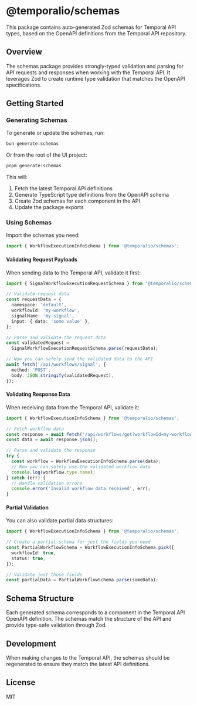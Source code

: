 # @temporalio/schemas

This package contains auto-generated Zod schemas for Temporal API types, based on the OpenAPI definitions from the Temporal API repository.

## Overview

The schemas package provides strongly-typed validation and parsing for API requests and responses when working with the Temporal API. It leverages Zod to create runtime type validation that matches the OpenAPI specifications.

## Getting Started

### Generating Schemas

To generate or update the schemas, run:

```bash
bun generate:schemas
```

Or from the root of the UI project:

```bash
pnpm generate:schemas
```

This will:
1. Fetch the latest Temporal API definitions
2. Generate TypeScript type definitions from the OpenAPI schema
3. Create Zod schemas for each component in the API
4. Update the package exports

### Using Schemas

Import the schemas you need:

```typescript
import { WorkflowExecutionInfoSchema } from '@temporalio/schemas';
```

#### Validating Request Payloads

When sending data to the Temporal API, validate it first:

```typescript
import { SignalWorkflowExecutionRequestSchema } from '@temporalio/schemas';

// Validate request data
const requestData = {
  namespace: 'default',
  workflowId: 'my-workflow',
  signalName: 'my-signal',
  input: { data: 'some value' },
};

// Parse and validate the request data
const validatedRequest =
  SignalWorkflowExecutionRequestSchema.parse(requestData);

// Now you can safely send the validated data to the API
await fetch('/api/workflows/signal', {
  method: 'POST',
  body: JSON.stringify(validatedRequest),
});
```

#### Validating Response Data

When receiving data from the Temporal API, validate it:

```typescript
import { WorkflowExecutionInfoSchema } from '@temporalio/schemas';

// Fetch workflow data
const response = await fetch('/api/workflows/get?workflowId=my-workflow');
const data = await response.json();

// Parse and validate the response
try {
  const workflow = WorkflowExecutionInfoSchema.parse(data);
  // Now you can safely use the validated workflow data
  console.log(workflow.type.name);
} catch (err) {
  // Handle validation errors
  console.error('Invalid workflow data received', err);
}
```

#### Partial Validation

You can also validate partial data structures:

```typescript
import { WorkflowExecutionInfoSchema } from '@temporalio/schemas';

// Create a partial schema for just the fields you need
const PartialWorkflowSchema = WorkflowExecutionInfoSchema.pick({
  workflowId: true,
  status: true,
});

// Validate just those fields
const partialData = PartialWorkflowSchema.parse(someData);
```

## Schema Structure

Each generated schema corresponds to a component in the Temporal API OpenAPI definition. The schemas match the structure of the API and provide type-safe validation through Zod.

## Development

When making changes to the Temporal API, the schemas should be regenerated to ensure they match the latest API definitions.

## License

MIT